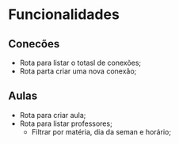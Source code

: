 # Funcionalidades

## Conecões

- Rota para listar o totasl de conexões;
- Rota parta criar uma nova conexão;

## Aulas
- Rota para criar aula;
- Rota para listar professores;
    - Filtrar por matéria, dia da seman e horário;